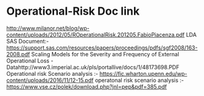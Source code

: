 # Operational-Risk Doc link
http://www.milanor.net/blog/wp-content/uploads/2012/05/ROperationalRisk.201205.FabioPiacenza.pdf
LDA SAS Document:- https://support.sas.com/resources/papers/proceedings/pdfs/sgf2008/163-2008.pdf
Scaling Models for the Severity and Frequency of External Operational Loss -  Datahttp://www3.imperial.ac.uk/pls/portallive/docs/1/48173698.PDF
Operational risk Scenario analysis :- https://fic.wharton.upenn.edu/wp-content/uploads/2016/11/12-15.pdf
operatonal risk scenario analysis :- https://www.vse.cz/polek/download.php?jnl=pep&pdf=385.pdf
